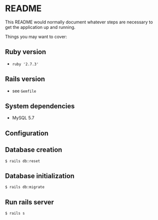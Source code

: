 # README

This README would normally document whatever steps are necessary to get the
application up and running.

Things you may want to cover:

## Ruby version
  * `ruby '2.7.3'`
## Rails version
  * see `Gemfile`
## System dependencies
  * MySQL 5.7
## Configuration
## Database creation
```
$ rails db:reset
```
## Database initialization
```
$ rails db:migrate
```
## Run rails server
```
$ rails s
```
